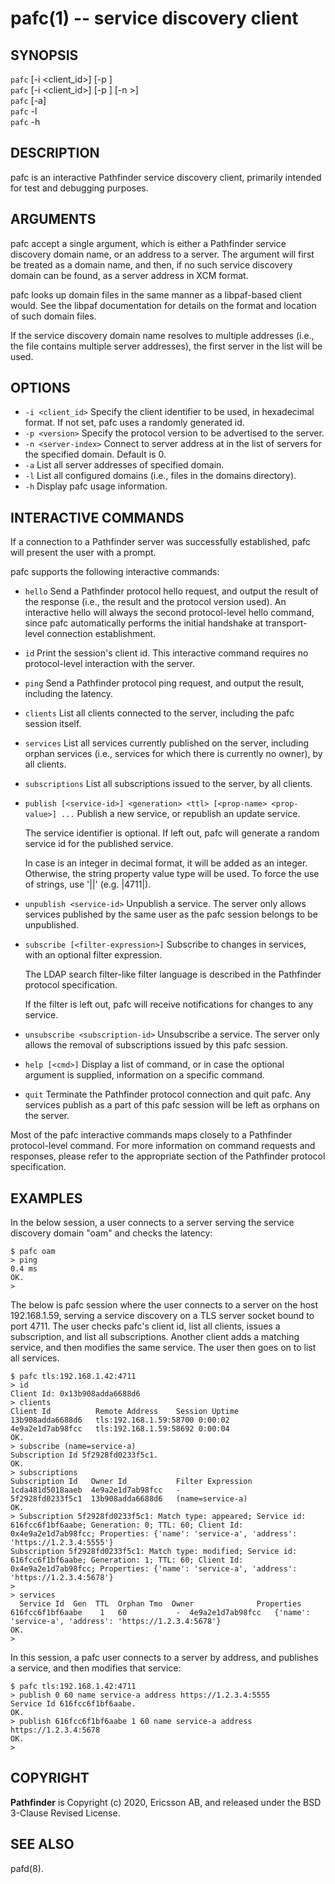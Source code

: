 pafc(1) -- service discovery client
===================================

## SYNOPSIS

`pafc` [-i <client_id>] [-p <version>] <addr><br>
`pafc` [-i <client_id>] [-p <version>] [-n <server-index>>] <domain><br>
`pafc` [-a] <domain><br>
`pafc` -l<br>
`pafc` -h

## DESCRIPTION

pafc is an interactive Pathfinder service discovery client, primarily
intended for test and debugging purposes.

## ARGUMENTS

pafc accept a single argument, which is either a Pathfinder service
discovery domain name, or an address to a server. The argument will
first be treated as a domain name, and then, if no such service
discovery domain can be found, as a server address in XCM format.

pafc looks up domain files in the same manner as a libpaf-based client
would. See the libpaf documentation for details on the format and
location of such domain files.

If the service discovery domain name resolves to multiple addresses
(i.e., the file contains multiple server addresses), the first server
in the list will be used.

## OPTIONS

 * `-i <client_id>`
   Specify the client identifier to be used, in hexadecimal format. If
   not set, pafc uses a randomly generated id.
 * `-p <version>`
   Specify the protocol version to be advertised to the server.
 * `-n <server-index>`
   Connect to server address at <server-index> in the list of servers
   for the specified domain. Default is 0.
 * `-a`
   List all server addresses of specified domain.
 * `-l`
   List all configured domains (i.e., files in the domains directory).
 * `-h`
   Display pafc usage information.

## INTERACTIVE COMMANDS

If a connection to a Pathfinder server was successfully established,
pafc will present the user with a prompt.

pafc supports the following interactive commands:

 * `hello`
   Send a Pathfinder protocol hello request, and output the result
   of the response (i.e., the result and the protocol version used).
   An interactive hello will always the second protocol-level hello
   command, since pafc automatically performs the initial handshake
   at transport-level connection establishment.
 * `id`
   Print the session's client id. This interactive command requires
   no protocol-level interaction with the server.
 * `ping`
   Send a Pathfinder protocol ping request, and output the result,
   including the latency.
 * `clients`
   List all clients connected to the server, including the pafc
   session itself.
 * `services`
   List all services currently published on the server, including
   orphan services (i.e., services for which there is currently
   no owner), by all clients.
 * `subscriptions`
   List all subscriptions issued to the server, by all clients.
 * `publish [<service-id>] <generation> <ttl> [<prop-name> <prop-value>] ...`
   Publish a new service, or republish an update service.

   The service identifier is optional. If left out, pafc will generate
   a random service id for the published service.

   In case <prop-value> is an integer in decimal format, it will
   be added as an integer. Otherwise, the string property value type
   will be used. To force the use of strings, use '|<integer>|'
   (e.g. |4711|).
 * `unpublish <service-id>`
   Unpublish a service. The server only allows services published by
   the same user as the pafc session belongs to be unpublished.
 * `subscribe [<filter-expression>]`
   Subscribe to changes in services, with an optional filter expression.

   The LDAP search filter-like filter language is described in the
   Pathfinder protocol specification.

   If the filter is left out, pafc will receive notifications for
   changes to any service.
 * `unsubscribe <subscription-id>`
   Unsubscribe a service. The server only allows the removal of
   subscriptions issued by this pafc session.
 * `help [<cmd>]`
   Display a list of command, or in case the optional argument is
   supplied, information on a specific command.
 * `quit`
   Terminate the Pathfinder protocol connection and quit pafc. Any
   services publish as a part of this pafc session will be left as
   orphans on the server.

Most of the pafc interactive commands maps closely to a Pathfinder
protocol-level command. For more information on command requests and
responses, please refer to the appropriate section of the Pathfinder
protocol specification.

## EXAMPLES

In the below session, a user connects to a server serving the service
discovery domain "oam" and checks the latency:

    $ pafc oam
    > ping
    0.4 ms
    OK.
    >

The below is pafc session where the user connects to a server on the
host 192.168.1.59, serving a service discovery on a TLS server socket
bound to port 4711. The user checks pafc's client id, list all
clients, issues a subscription, and list all subscriptions. Another
client adds a matching service, and then modifies the same service.
The user then goes on to list all services.

    $ pafc tls:192.168.1.42:4711
    > id
    Client Id: 0x13b908adda6688d6
    > clients
    Client Id          Remote Address    Session Uptime
    13b908adda6688d6   tls:192.168.1.59:58700 0:00:02
    4e9a2e1d7ab98fcc   tls:192.168.1.59:58692 0:00:04
    OK.
    > subscribe (name=service-a)
    Subscription Id 5f2928fd0233f5c1.
    OK.
    > subscriptions
    Subscription Id   Owner Id           Filter Expression
    1cda481d5018aaeb  4e9a2e1d7ab98fcc   -
    5f2928fd0233f5c1  13b908adda6688d6   (name=service-a)
    OK.
    > Subscription 5f2928fd0233f5c1: Match type: appeared; Service id: 616fcc6f1bf6aabe; Generation: 0; TTL: 60; Client Id: 0x4e9a2e1d7ab98fcc; Properties: {'name': 'service-a', 'address': 'https://1.2.3.4:5555'}
    Subscription 5f2928fd0233f5c1: Match type: modified; Service id: 616fcc6f1bf6aabe; Generation: 1; TTL: 60; Client Id: 0x4e9a2e1d7ab98fcc; Properties: {'name': 'service-a', 'address': 'https://1.2.3.4:5678'}
    >
    > services
	  Service Id  Gen  TTL  Orphan Tmo  Owner              Properties
    616fcc6f1bf6aabe    1   60           -  4e9a2e1d7ab98fcc   {'name': 'service-a', 'address': 'https://1.2.3.4:5678'}
    OK.
    >

In this session, a pafc user connects to a server by address, and
publishes a service, and then modifies that service:

    $ pafc tls:192.168.1.42:4711
    > publish 0 60 name service-a address https://1.2.3.4:5555
    Service Id 616fcc6f1bf6aabe.
    OK.
    > publish 616fcc6f1bf6aabe 1 60 name service-a address https://1.2.3.4:5678
    OK.
    >


## COPYRIGHT

**Pathfinder** is Copyright (c) 2020, Ericsson AB, and released under
the BSD 3-Clause Revised License.

## SEE ALSO

pafd(8).
